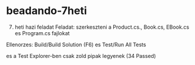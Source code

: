 # beadando-7heti

7. heti hazi feladat
Feladat: szerkeszteni a Product.cs., Book.cs, EBook.cs es Program.cs fajlokat

Ellenorzes: Build/Build Solution (F6) es Test/Run All Tests

es a Test Explorer-ben csak zold pipak legyenek (34 Passed)

